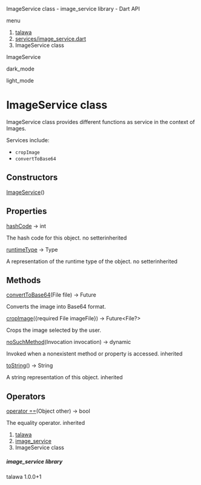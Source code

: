 




ImageService class - image\_service library - Dart API







menu

1. [talawa](../index.html)
2. [services/image\_service.dart](../services_image_service/services_image_service-library.html)
3. ImageService class

ImageService


dark\_mode

light\_mode




# ImageService class


ImageService class provides different functions as service in the context of Images.

Services include:

* `cropImage`
* `convertToBase64`

## Constructors

[ImageService](../services_image_service/ImageService/ImageService.html)()




## Properties

[hashCode](../services_image_service/ImageService/hashCode.html)
→ int

The hash code for this object.
no setterinherited

[runtimeType](../services_image_service/ImageService/runtimeType.html)
→ Type

A representation of the runtime type of the object.
no setterinherited



## Methods

[convertToBase64](../services_image_service/ImageService/convertToBase64.html)(File file)
→ Future<String>


Converts the image into Base64 format.

[cropImage](../services_image_service/ImageService/cropImage.html)({required File imageFile})
→ Future<File?>


Crops the image selected by the user.

[noSuchMethod](../services_image_service/ImageService/noSuchMethod.html)(Invocation invocation)
→ dynamic


Invoked when a nonexistent method or property is accessed.
inherited

[toString](../services_image_service/ImageService/toString.html)()
→ String


A string representation of this object.
inherited



## Operators

[operator ==](../services_image_service/ImageService/operator_equals.html)(Object other)
→ bool


The equality operator.
inherited



 


1. [talawa](../index.html)
2. [image\_service](../services_image_service/services_image_service-library.html)
3. ImageService class

##### image\_service library





talawa
1.0.0+1







